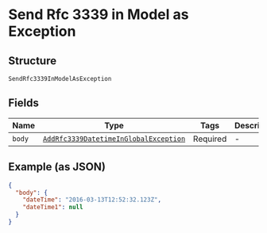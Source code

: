 
# Send Rfc 3339 in Model as Exception

## Structure

`SendRfc3339InModelAsException`

## Fields

| Name | Type | Tags | Description |
|  --- | --- | --- | --- |
| `body` | [`AddRfc3339DatetimeInGlobalException`](/doc/models/add-rfc-3339-datetime-in-global-exception.md) | Required | - |

## Example (as JSON)

```json
{
  "body": {
    "dateTime": "2016-03-13T12:52:32.123Z",
    "dateTime1": null
  }
}
```

